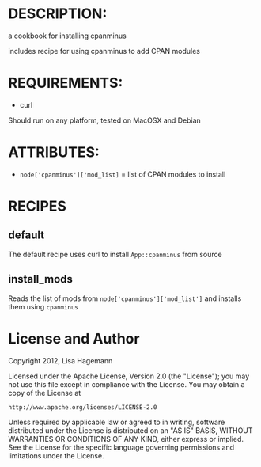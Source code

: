 DESCRIPTION:
============

a cookbook for installing cpanminus

includes recipe for using cpanminus to add CPAN modules

REQUIREMENTS:
=============

* curl

Should run on any platform, tested on MacOSX and Debian

ATTRIBUTES:
===========

* `node['cpanminus']['mod_list]` = list of CPAN modules to install

RECIPES
=======

default
-------

The default recipe uses curl to install `App::cpanminus` from source

install_mods
------------

Reads the list of mods from `node['cpanminus']['mod_list']` and installs them
using `cpanminus`


License and Author
==================

Copyright 2012, Lisa Hagemann

Licensed under the Apache License, Version 2.0 (the "License");
you may not use this file except in compliance with the License.
You may obtain a copy of the License at

    http://www.apache.org/licenses/LICENSE-2.0

Unless required by applicable law or agreed to in writing, software
distributed under the License is distributed on an "AS IS" BASIS,
WITHOUT WARRANTIES OR CONDITIONS OF ANY KIND, either express or implied.
See the License for the specific language governing permissions and
limitations under the License.

